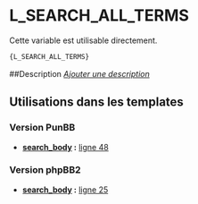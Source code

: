 # L_SEARCH_ALL_TERMS


Cette variable est utilisable directement.

```html
{L_SEARCH_ALL_TERMS}
```

##Description
[*Ajouter une description*](https://fa-tvars.appspot.com/var/L_SEARCH_ALL_TERMS)

## Utilisations dans les templates

### Version PunBB

* __[search_body](../tpl/var/punbb/search_body.md#readme) :__ [ligne 48](../tpl/src/punbb/search_body.tpl#L48)

### Version phpBB2

* __[search_body](../tpl/var/subsilver/search_body.md#readme) :__ [ligne 25](../tpl/src/subsilver/search_body.tpl#L25)